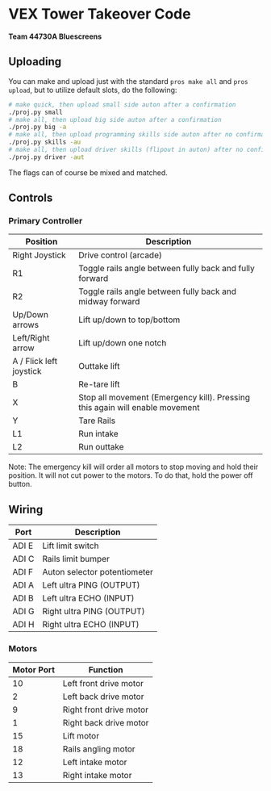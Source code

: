 # VEX Tower Takeover Code
**Team 44730A Bluescreens**

## Uploading
You can make and upload just with the standard `pros make all` and `pros upload`, but to utilize default slots, do the following:

```bash
# make quick, then upload small side auton after a confirmation
./proj.py small
# make all, then upload big side auton after a confirmation
./proj.py big -a
# make all, then upload programming skills side auton after no confirmation
./proj.py skills -au
# make all, then upload driver skills (flipout in auton) after no confirmation, then open terminal
./proj.py driver -aut
```

The flags can of course be mixed and matched.

## Controls

### Primary Controller
| Position | Description |
|----------|-------------|
| Right Joystick | Drive control (arcade) |
| R1 | Toggle rails angle between fully back and fully forward |
| R2 | Toggle rails angle between fully back and midway forward |
| Up/Down arrows | Lift up/down to top/bottom |
| Left/Right arrow | Lift up/down one notch |
| A / Flick left joystick | Outtake lift |
| B | Re-tare lift |
| X | Stop all movement (Emergency kill). Pressing this again will enable movement |
| Y | Tare Rails |
| L1 | Run intake |
| L2 | Run outtake |

Note: The emergency kill will order all motors to stop moving and hold their position.
It will not cut power to the motors. To do that, hold the power off button.

## Wiring
| Port | Description |
|------------|----------|
| ADI E | Lift limit switch |
| ADI C | Rails limit bumper |
| ADI F | Auton selector potentiometer |
| ADI A | Left ultra PING (OUTPUT) |
| ADI B | Left ultra ECHO (INPUT) |
| ADI G | Right ultra PING (OUTPUT) |
| ADI H | Right ultra ECHO (INPUT) |

### Motors
| Motor Port | Function |
|------------|----------|
| 10 | Left front drive motor |
| 2 | Left back drive motor |
| 9 | Right front drive motor |
| 1 | Right back drive motor |
| 15 | Lift motor |
| 18 | Rails angling motor |
| 12 | Left intake motor |
| 13 | Right intake motor  |
